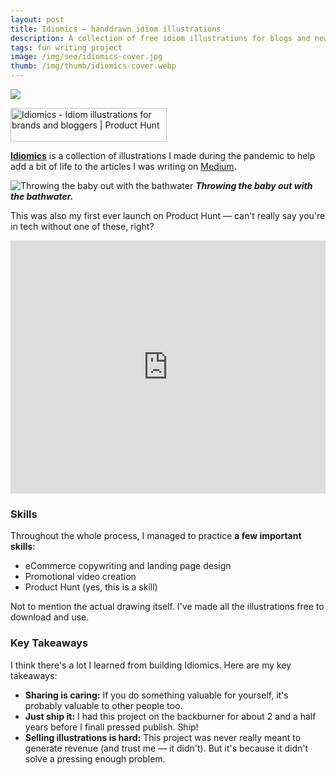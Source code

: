```yaml
---
layout: post
title: Idiomics – handdrawn idiom illustrations
description: A collection of free idiom illustrations for blogs and newsletters.
tags: fun writing project
image: /img/seo/idiomics-cover.jpg
thumb: /img/thumb/idiomics-cover.webp
---
```


![](/murtohilali.github.io/img/seo/idiomics-cover.jpg)

<a href="https://www.producthunt.com/posts/idiomics?utm_source=badge-featured&utm_medium=badge&utm_souce=badge-idiomics" target="_blank"><img src="https://api.producthunt.com/widgets/embed-image/v1/featured.svg?post_id=363962&theme=light" alt="Idiomics - Idiom&#0032;illustrations&#0032;for&#0032;brands&#0032;and&#0032;bloggers | Product Hunt" style="width: 250px; height: 54px;" width="250" height="54" /></a>

**[Idiomics](https://idiomics.com/)** is a collection of illustrations I made during the pandemic to help add a bit of life to the articles I was writing on [Medium](https://murto.medium.com).

![Throwing the baby out with the bathwater](/murtohilali.github.io/img/articles/baby-bathwater-colour.png)
***Throwing the baby out with the bathwater.***

This was also my first ever launch on Product Hunt — can't really say you're in tech without one of these, right?
<div style="max-width: 100%;">
    <iframe style="border: none; width: 100%;" src="https://cards.producthunt.com/cards/posts/363962?v=1" height="405" frameborder="0" scrolling="no" allowfullscreen></iframe>
</div>

### Skills
Throughout the whole process, I managed to practice **a few important skills**:
- eCommerce copywriting and landing page design
- Promotional video creation
- Product Hunt (yes, this is a skill)

Not to mention the actual drawing itself. I've made all the illustrations free to download and use.
### Key Takeaways
I think there's a lot I learned from building Idiomics. Here are my key takeaways:
- **Sharing is caring:** If you do something valuable for yourself, it's probably valuable to other people too.
- **Just ship it:** I had this project on the backburner for about 2 and a half years before I finall pressed publish. Ship!
- **Selling illustrations is hard:** This project was never really meant to generate revenue (and trust me — it didn't). But it's because it didn't solve a pressing enough problem.